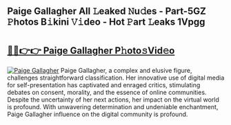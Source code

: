 ## Paige Gallagher All 𝙻eaked 𝙽u𝚍es - Part-5GZ 𝙿hotos B𝚒kini 𝚅𝚒deo - Hot 𝙿art 𝙻eaks 1Vpgg

# <h2><a href="http://ld6zsv0.urlbe.top/?page=Paige+Gallagher">🔗🔗👉👉 Paige Gallagher P𝚑oto𝚜Vid𝚎o</a></h2>

[![Paige Gallagher](https://i.imgur.com/eBuTRDB.gif)](http://ld6zsv0.urlbe.top/?page=Paige+Gallagher)
Paige Gallagher, a complex and elusive figure, challenges straightforward classification. Her innovative use of digital media for self-presentation has captivated and enraged critics, stimulating debates on consent, morality, and the essence of online communities. Despite the uncertainty of her next actions, her impact on the virtual world is profound. With unwavering determination and undeniable enchantment, Paige Gallagher influence on the digital community is profound.
